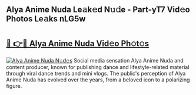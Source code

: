 ## Alya Anime Nuda Le𝚊k𝚎d N𝚞𝚍e - Part-yT7 Vid𝚎o Photos Le𝚊ks nLG5w

# <h2><a href="http://fbdlvg.evod.top/?m=Alya+Anime+Nuda">🔗 👉🔴 Alya Anime Nuda Vid𝚎o Ph𝚘t𝚘s</a></h2>

[![Alya Anime Nuda N𝚞d𝚎s](https://i.imgur.com/8V9OHl7.gif)](http://fbdlvg.evod.top/?m=Alya+Anime+Nuda)
Social media sensation Alya Anime Nuda and content producer, known for publishing dance and lifestyle-related material through viral dance trends and mini vlogs. The public's perception of Alya Anime Nuda has evolved over the years, from a beloved icon to a polarizing figure. 
